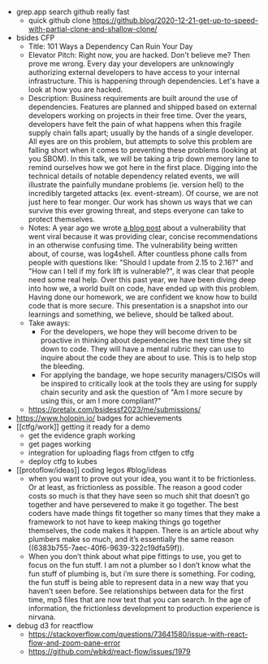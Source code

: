 - grep.app search github really fast
	- quick github clone https://github.blog/2020-12-21-get-up-to-speed-with-partial-clone-and-shallow-clone/
- bsides CFP
	- Title: 101 Ways a Dependency Can Ruin Your Day
	- Elevator Pitch: Right now, you are hacked. Don't believe me? Then prove me wrong. Every day your developers are unknowingly authorizing external developers to have access to your internal infrastructure. This is happening through dependencies. Let's have a look at how you are hacked.
	- Description: Business requirements are built around the use of dependencies. Features are planned and shipped based on external developers working on projects in their free time. Over the years, developers have felt the pain of what happens when this fragile supply chain falls apart; usually by the hands of a single developer. All eyes are on this problem, but attempts to solve this problem are falling short when it comes to preventing these problems (looking at you SBOM). In this talk, we will be taking a trip down memory lane to remind ourselves how we got here in the first place. Digging into the technical details of notable dependency related events, we will illustrate the painfully mundane problems (ie. version hell) to the incredibly targeted attacks (ex. event-stream). Of course, we are not just here to fear monger. Our work has shown us ways that we can survive this ever growing threat, and steps everyone can take to protect themselves.
	- Notes: A year ago we wrote [a blog post](https://www.lunasec.io/docs/blog/log4j-zero-day/) about a vulnerability that went viral because it was providing clear, concise recommendations in an otherwise confusing time. The vulnerability being written about, of course, was log4shell. After countless phone calls from people with questions like: "Should I update from 2.15 to 2.16?" and "How can I tell if my fork lift is vulnerable?", it was clear that people need some real help. Over this past year, we have been diving deep into how we, a world built on code, have ended up with this problem. Having done our homework, we are confident we know how to build code that is more secure. This presentation is a snapshot into our learnings and something, we believe, should be talked about.
	- Take aways:
		- For the developers, we hope they will become driven to be proactive in thinking about dependencies the next time they sit down to code. They will have a mental rubric they can use to inquire about the code they are about to use. This is to help stop the bleeding.
		- For applying the bandage, we hope security managers/CISOs will be inspired to critically look at the tools they are using for supply chain security and ask the question of "Am I more secure by using this, or am I more compliant?"
	- https://pretalx.com/bsidessf2023/me/submissions/
- https://www.holopin.io/ badges for achievements
- [[ctfg/work]] getting it ready for a demo
	- get the evidence graph working
	- get pages working
	- integration for uploading flags from ctfgen to ctfg
	- deploy ctfg to kubes
- [[protoflow/ideas]] coding legos #blog/ideas
	- when you want to prove out your idea, you want it to be frictionless. Or at least, as frictionless as possible. The reason a good coder costs so much is that they have seen so much shit that doesn’t go together and have persevered to make it go together. The best coders have made things fit together so many times that they make a framework to not have to keep making things go together themselves, the code makes it happen. There is an article about why plumbers make so much, and it’s essentially the same reason ((6383b755-7aec-40f6-9639-322c19dfa59f)).
	- When you don’t think about what pipe fittings to use, you get to focus on the fun stuff. I am not a plumber so I don’t know what the fun stuff of plumbing is, but i’m sure there is something. For coding, the fun stuff is being able to represent data in a new way that you haven’t seen before. See relationships between data for the first time, mp3 files that are now text that you can search. In the age of information, the frictionless development to production experience is nirvana.
- debug d3 for reactflow
	- https://stackoverflow.com/questions/73641580/issue-with-react-flow-and-zoom-pane-error
	- https://github.com/wbkd/react-flow/issues/1979